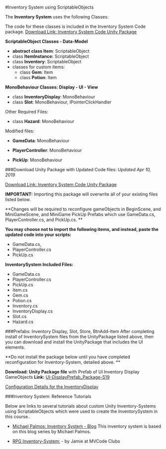 #Inventory System using ScriptableObjects

The **Inventory System** uses the following Classes:

The code for these classes is included in the Inventory System Code package. [Download Link: Inventory System Code Unity Package](https://utdallas.box.com/v/InventorySystem-Code)


**ScriptableObject Classes - Data-Model**
- **abstract class Item**: ScriptableObject
- class **ItemInstance:** ScriptableObject
- class **Inventory**: ScriptableObject
- classes for custom items:
    - class **Gem**: Item
    - class **Potion**: Item
    
**MonoBehaviour Classes: Display - UI - View**

- class **InventoryDisplay**: MonoBehaviour
- class **Slot**: MonoBehaviour, IPointerClickHandler

Other Required Files:
- class **Hazard**: MonoBehaviour


Modified files:
- **GameData**: MonoBehaviour

- **PlayerController**: MonoBehaviour

- **PickUp**: MonoBehaviour

###Download Unity Package with Updated Code files:
_Updated Apr 10, 2019_

[Download Link: Inventory System Code Unity Package](https://utdallas.box.com/v/InventorySystem-Code)

**IMPORTANT:** Importing this package will overwrite all of your existing files listed below. 

**Changes will be required to reconfigure gameObjects in BeginScene, and MiniGameScene, and MiniGame PickUp Prefabs which use GameData.cs, PlayerController.cs, and PickUp.cs.  **

**You may choose not to import the following items, and instead, paste the updated code into your scripts:**
- GameData.cs,
- PlayerController.cs
- PickUp.cs

**InventorySystem Included Files:**
- GameData.cs
- PlayerController.cs
- PickUp.cs
- Item.cs
- Gem.cs
- Potion.cs
- Inventory.cs
- InventoryDisplay.cs
- Slot.cs
- Hazard.cs

###Prefabs: Inventory Display, Slot, Store, BtnAdd-Item 
After completing install of InventorySystem files from the UnityPackage listed above, then you can download and install the UnityPackage that includes the UI elements.

**Do not install the package below until you have completed reconfiguration for Inventory-System, detailed above. **

**Download: Unity Package file** with Prefab of UI Inventory Display GameObjects
**Link:** [UI-DisplayPrefab_Package-S19](https://utdallas.box.com/v/UI-InventoryDisplay-S19)

[Configuration Details for the InventoryDisplay](https://kdoore.gitbooks.io/cs-2335/content/project-2-dictionaries-to-store-data/inventory-scriptableobject/inventory-display-slot.html)

###Inventory System: Reference Tutorials

Below are links to several tutorials about custom Unity Inventory-Systems using ScriptableObjects which were used to create the InventorySystem in this course..  

- [Michael Palmos: Inventory System - Blog](https://toqoz.svbtle.com/a-unity-inventory-system-that-actually-works)  This inventory system is based on this blog series by Michael Palmos.

- [RPG Inventory-System:](https://www.mvcode.com/lessons/unity-rpg-inventory-system-jamie) - by Jamie at MVCode Clubs 













